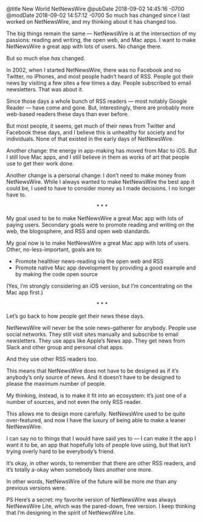 @title New World NetNewsWire
@pubDate 2018-09-02 14:45:16 -0700
@modDate 2018-09-02 14:57:12 -0700
So much has changed since I last worked on NetNewsWire, and my thinking about it has changed too.

The big things remain the same — NetNewsWire is at the intersection of my passions: reading and writing, the open web, and Mac apps. I want to make NetNewsWire a great app with lots of users. No change there.

But so much else *has* changed.

In 2002, when I started NetNewsWire, there was no Facebook and no Twitter, no iPhones, and most people hadn’t heard of RSS. People got their news by visiting a few sites a few times a day. People subscribed to email newsletters. That was about it.

Since those days a whole bunch of RSS readers — most notably Google Reader — have come and gone. But, interestingly, there are probably more web-based readers these days than ever before.

But most people, it seems, get much of their news from Twitter and Facebook these days, and I believe this is unhealthy for society and for individuals. None of that existed in the early days of NetNewsWire.

Another change: the energy in app-making has moved from Mac to iOS. But I still love Mac apps, and I still believe in them as works of art that people use to get their work done.

Another change is a personal change: I don’t need to make money from NetNewsWire. While I always wanted to make NetNewsWire the best app it could be, I used to have to consider money as I made decisions. I no longer have to.

<p style="text-align:center">* * *</p>

My goal used to be to make NetNewsWire a great Mac app with lots of paying users. Secondary goals were to promote reading and writing on the web, the blogosphere, and RSS and open web standards.

My goal now is to make NetNewsWire a great Mac app with lots of users. Other, no-less-important, goals are to:

* Promote healthier news-reading via the open web and RSS
* Promote native Mac app development by providing a good example and by making the code open source

(Yes, I’m strongly considering an iOS version, but I’m concentrating on the Mac app first.)

<p style="text-align:center">* * *</p>

Let’s go back to how people get their news these days.

NetNewsWire will never be the sole news-gatherer for anybody. People use social networks. They still visit sites manually and subscribe to email newsletters. They use apps like Apple’s News app. They get news from Slack and other group and personal chat apps.

And they use other RSS readers too.

This means that NetNewsWire does not have to be designed as if it’s anybody’s only source of news. And it doesn’t have to be designed to please the maximum number of people.

My thinking, instead, is to make it fit into an ecosystem: it’s just one of a number of sources, and not even the only RSS reader.

This allows me to design more carefully. NetNewsWire used to be quite over-featured, and now I have the luxury of being able to make a leaner NetNewsWire.

I can say no to things that I would have said yes to — I can make it the app I want it to be, an app that hopefully lots of people love using, but that isn’t trying overly hard to be everybody’s friend.

It’s okay, in other words, to remember that there are other RSS readers, and it’s totally a-okay when somebody likes another one more.

In other words, NetNewsWire of the future will be more *me* than any previous versions were.

PS Here’s a secret: my favorite version of NetNewsWire was always NetNewsWire Lite, which was the pared-down, free version. I keep thinking that I’m designing in the spirit of NetNewsWire Lite.
